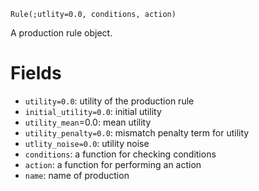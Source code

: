 ```
Rule(;utlity=0.0, conditions, action)
```

A production rule object.

# Fields

  * `utility=0.0`: utility of the production rule
  * `initial_utility=0.0`: initial utility
  * `utility_mean`=0.0: mean utility
  * `utility_penalty=0.0`: mismatch penalty term for utility
  * `utlity_noise=0.0`: utility noise
  * `conditions`: a function for checking conditions
  * `action`: a function for performing an action
  * `name`: name of production
